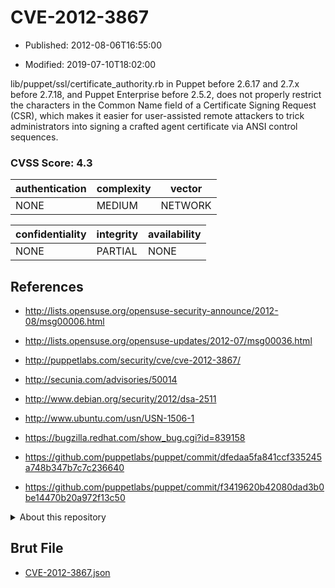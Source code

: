 # CVE-2012-3867

- Published: 2012-08-06T16:55:00

- Modified: 2019-07-10T18:02:00

lib/puppet/ssl/certificate_authority.rb in Puppet before 2.6.17 and 2.7.x before 2.7.18, and Puppet Enterprise before 2.5.2, does not properly restrict the characters in the Common Name field of a Certificate Signing Request (CSR), which makes it easier for user-assisted remote attackers to trick administrators into signing a crafted agent certificate via ANSI control sequences.

### CVSS Score: **4.3**

| authentication | complexity | vector |
| --- | --- | --- |
| NONE | MEDIUM | NETWORK |

| confidentiality | integrity | availability |
| --- | --- | --- |
| NONE | PARTIAL | NONE |

## References

* http://lists.opensuse.org/opensuse-security-announce/2012-08/msg00006.html

* http://lists.opensuse.org/opensuse-updates/2012-07/msg00036.html

* http://puppetlabs.com/security/cve/cve-2012-3867/

* http://secunia.com/advisories/50014

* http://www.debian.org/security/2012/dsa-2511

* http://www.ubuntu.com/usn/USN-1506-1

* https://bugzilla.redhat.com/show_bug.cgi?id=839158

* https://github.com/puppetlabs/puppet/commit/dfedaa5fa841ccf335245a748b347b7c7c236640

* https://github.com/puppetlabs/puppet/commit/f3419620b42080dad3b0be14470b20a972f13c50

<details>
<summary>About this repository</summary> 

  This repository is part of the project [Live Hack CVE](https://github.com/Live-Hack-CVE). Main website can be found [www.live-hack.org](https://www.live-hack.org) 
  
  Made by [Sn0wAlice](https://github.com/Sn0wAlice) for the people that care about security and need to have a feed of the latest CVEs. Hope you enjoy it, don't forget to star the repo and follow me on [Twitter](https://twitter.com/Sn0wAlice) and [Github](https://github.com/Sn0wAlice). And that is my [personnal website](https://www.alice-snow.me/)

  - [Home Page](https://github.com/Live-Hack-CVE)
  - [Framework](https://github.com/Live-Hack-CVE/cve-framework)
  - [CVE database](https://github.com/Live-Hack-CVE/full_database)
  - [Changelog](https://github.com/Live-Hack-CVE/Changelog)
</details>

## Brut File

* [CVE-2012-3867.json](https://raw.githubusercontent.com/Live-Hack-CVE/full_database/main/cves/2012/CVE-2012-3867.json)

